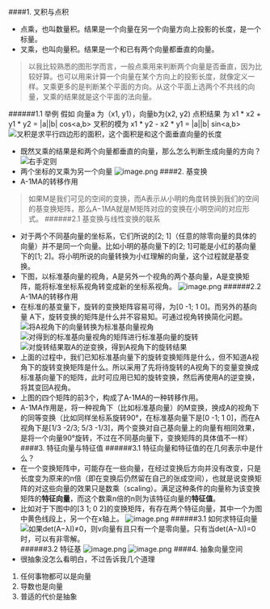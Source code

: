 ####1. 叉积与点积
- 点乘，也叫数量积。结果是一个向量在另一个向量方向上投影的长度，是一个标量。
- 叉乘，也叫向量积。结果是一个和已有两个向量都垂直的向量。
>以我比较熟悉的图形学而言，一般点乘用来判断两个向量是否垂直，因为比较好算。也可以用来计算一个向量在某个方向上的投影长度，就像定义一样。叉乘更多的是判断某个平面的方向。从这个平面上选两个不共线的向量，叉乘的结果就是这个平面的法向量。

######1.1 举例
假如 向量a 为（x1, y1），向量b为(x2, y2)
点积结果 为 x1 * x2 + y1 * y2 = |a||b| cos<a,b>
叉积的模为 x1 * y2 - x2 * y1 = |a||b| sin<a,b>
![叉积是求平行四边形的面积，这个面积是和这个面垂直向量的长度](https://upload-images.jianshu.io/upload_images/6634703-0bed606102ba68e7.png?imageMogr2/auto-orient/strip%7CimageView2/2/w/1240)
- 既然叉乘的结果是和两个向量都垂直的向量，那么怎么判断生成向量的方向？
![右手定则](https://upload-images.jianshu.io/upload_images/6634703-6507f90e9d0a77b2.png?imageMogr2/auto-orient/strip%7CimageView2/2/w/1240)
- 两个坐标的叉乘为另一个向量
![image.png](https://upload-images.jianshu.io/upload_images/6634703-4b8a089ab0b340b2.png?imageMogr2/auto-orient/strip%7CimageView2/2/w/1240)
####2. 基变换
- A-1MA的转移作用
> 如果M是我们可见的空间的变换，而A表示从小明的角度转换到我们的空间的基变换矩阵，那么A−1MA就是M矩阵对应的变换在小明空间的对应形式。
######2.1 基变换与线性变换的联系
- 对于两个不同基向量的坐标系，它们所说的[2; 1]（任意的除零向量的具体的向量）并不是同一个向量。比如小明的基向量下的[2; 1]可能是小红的基向量下的[1; 2]。将小明所说的向量转换为小红理解的向量，这个过程就是基变换。
- 下图，以标准基向量的视角，A是另外一个视角的两个基向量，A是变换矩阵，能将标准坐标系视角转变成新的坐标系视角。
![image.png](https://upload-images.jianshu.io/upload_images/6634703-3a8e643cf10b04a0.png?imageMogr2/auto-orient/strip%7CimageView2/2/w/1240)
######2.2 A-1MA的转移作用
- 在标准的基变量下，旋转的变换矩阵容易可得，为[0 -1; 1 0]。而另外的基向量 A下，旋转变换的矩阵是什么并不容易知。可通过视角转换简化问题。
![将A视角下的向量转换为标准基向量视角](https://upload-images.jianshu.io/upload_images/6634703-c576faf8a92830cd.png?imageMogr2/auto-orient/strip%7CimageView2/2/w/1240)
![对得到的标准基向量视角的矩阵进行标准基向量的旋转](https://upload-images.jianshu.io/upload_images/6634703-6db47ef588cdd3d3.png?imageMogr2/auto-orient/strip%7CimageView2/2/w/1240)
![对旋转结果取A的逆变换，得到A视角下的旋转结果](https://upload-images.jianshu.io/upload_images/6634703-c82fe74929790cff.png?imageMogr2/auto-orient/strip%7CimageView2/2/w/1240)
- 上面的过程中，我们已知标准基向量下的旋转变换矩阵是什么，但不知道A视角下的旋转变换矩阵是什么。所以采用了先将待旋转的A视角下的变量变换成标准基向量下的矩阵，此时可应用已知的旋转变换，然后再使用A的逆变换，将其变回A视角。
- 上图的四个矩阵的前3个，构成了A-1MA的一种转移作用。
- A-1MA作用是，将一种视角下（比如标准基向量）的M变换，换成A的视角下的同等变换（比如同样坐标系旋转90°，在标准基向量下是[0 -1; 1 0]，而在A视角下是[1/3 -2/3; 5/3 -1/3]，两个变换对自己基向量上的向量有相同效果，是将一个向量90°旋转，不过在不同基向量下，变换矩阵的具体值不一样）
####3. 特征向量与特征值
######3.1 特征向量和特征值的在几何表示中是什么？
- 在一个变换矩阵中，可能存在一些向量，在经过变换后方向并没有改变，只是长度变为原来的n倍（即在变换后仍然留在自己的张成空间），也就是说变换矩阵的对这些向量的效果只是数乘（scaling）。满足这种条件的向量称为该变换矩阵的**特征向量**，而这个数乘n倍的n则为该特征向量的**特征值**。
- 比如对于下图中的[3 1; 0 2]的变换矩阵，有存在两个特征向量，其中一个为图中黄色线段上，另一个在x轴上。
![image.png](https://upload-images.jianshu.io/upload_images/6634703-70ab4e53837084a5.png?imageMogr2/auto-orient/strip%7CimageView2/2/w/1240)
######3.1 如何求特征向量
![如果det(A−λI)≠0，则v向量有且只有一个是零向量。只有当det(A−λI)=0时，可以有非零解。](https://upload-images.jianshu.io/upload_images/6634703-2e5941144a3f23e9.png?imageMogr2/auto-orient/strip%7CimageView2/2/w/1240)
######3.2 特征基
![image.png](https://upload-images.jianshu.io/upload_images/6634703-8ebc7f0e1fc5ce89.png?imageMogr2/auto-orient/strip%7CimageView2/2/w/1240)
![image.png](https://upload-images.jianshu.io/upload_images/6634703-8f4fd0cd08cacad7.png?imageMogr2/auto-orient/strip%7CimageView2/2/w/1240)
####4. 抽象向量空间
- 很抽象没怎么看明白，不过告诉我几个道理
1. 任何事物都可以是向量
2. 导数也是向量
3. 普适的代价是抽象
